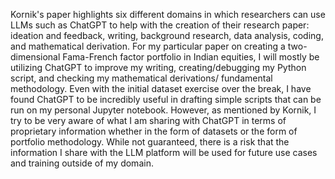 Kornik's paper highlights six different domains in which researchers can use LLMs such as ChatGPT to help with the creation of their research paper: ideation and feedback, writing, background research, data analysis, coding, and mathematical derivation. For my particular paper on creating a two-dimensional Fama-French factor portfolio in Indian equities, I will mostly be utilizing ChatGPT to improve my writing, creating/debugging my Python script, and checking my mathematical derivations/ fundamental methodology. Even with the initial dataset exercise over the break, I have found ChatGPT to be incredibly useful in drafting simple scripts that can be run on my personal Jupyter notebook. However, as mentioned by Kornik, I try to be very aware of what I am sharing with ChatGPT in terms of proprietary information whether in the form of datasets or the form of portfolio methodology. While not guaranteed, there is a risk that the information I share with the LLM platform will be used for future use cases and training outside of my domain. 
